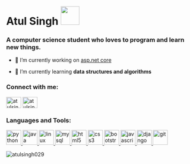 

# Atul Singh <img src="https://github.com/TheDudeThatCode/TheDudeThatCode/blob/master/Assets/Developer.gif" width="50px">
<h3>A computer science student who loves to program and learn new things.</h3>

- 🔭 I’m currently working on [asp.net core](#)

- 🌱 I’m currently learning **data structures and algorithms**

<!-- - 👨‍💻 All of my projects are available at [atul.codes](http://atul.codes?r=githubReadme) -->

<h3 align="left">Connect with me:</h3>
<p align="left">
<a href="https://linkedin.com/in/atulsingh29" target="blank"><img align="center" src="https://cdn.jsdelivr.net/npm/simple-icons@3.0.1/icons/linkedin.svg" alt="atulsingh29" height="30" width="40" /></a>
<a href="https://instagram.com/atulsingh.29" target="blank"><img align="center" src="https://cdn.jsdelivr.net/npm/simple-icons@3.0.1/icons/instagram.svg" alt="atulsingh.29" height="30" width="40" /></a>
</p>

<h3 align="left">Languages and Tools:</h3>
<p align="left">
  <a href="https://www.python.org" target="_blank"> <img src="https://cdn.svgporn.com/logos/python.svg" alt="python" width="40" height="40"/> </a>
  <a href="https://www.java.com" target="_blank"> <img src="https://cdn.svgporn.com/logos/java.svg" alt="java" width="40" height="40"/> </a>
  <a href="https://www.linux.org/" target="_blank"> <img src="https://cdn.svgporn.com/logos/linux-tux.svg" alt="linux" width="40" height="40"/> </a>
  <a href="https://www.mysql.com/" target="_blank"> <img src="https://cdn.svgporn.com/logos/mysql.svg" alt="mysql" width="40" height="40"/> </a>
  <a href="https://www.w3.org/html/" target="_blank"> <img src="https://cdn.svgporn.com/logos/html-5.svg" alt="html5" width="40" height="40"/> </a>
  <a href="https://www.w3schools.com/css/" target="_blank"> <img src="https://cdn.svgporn.com/logos/css-3.svg" alt="css3" width="40" height="40"/> </a>
  <a href="https://getbootstrap.com/" target="_blank"> <img src="https://cdn.svgporn.com/logos/bootstrap.svg" alt="bootstrap" width="40" height="40"/> </a>
  <a href="https://www.javascript.com" target="_blank"> <img src="https://cdn.svgporn.com/logos/javascript.svg" alt="javascript" width="40" height="40"/> </a>
  <a href="https://www.djangoproject.com/" target="_blank"> <img src="https://cdn.svgporn.com/logos/django.svg" alt="django" width="40" height="40"/> </a>
  <a href="https://git-scm.com/" target="_blank"> <img src="https://www.vectorlogo.zone/logos/git-scm/git-scm-icon.svg" alt="git" width="40" height="40"/> </a>   
</p>

<p><img align="center" src="https://github-readme-streak-stats.herokuapp.com/?user=atulsingh029&" alt="atulsingh029" /></p>

